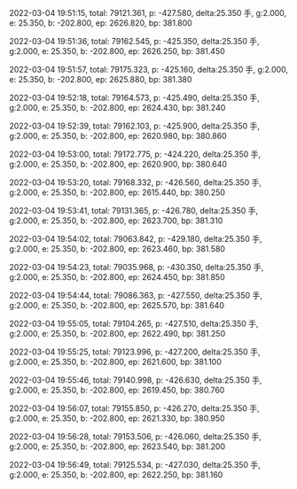 2022-03-04 19:51:15, total: 79121.361, p: -427.580, delta:25.350 手, g:2.000, e: 25.350, b: -202.800, ep: 2626.820, bp: 381.800

2022-03-04 19:51:36, total: 79162.545, p: -425.350, delta:25.350 手, g:2.000, e: 25.350, b: -202.800, ep: 2626.250, bp: 381.450

2022-03-04 19:51:57, total: 79175.323, p: -425.160, delta:25.350 手, g:2.000, e: 25.350, b: -202.800, ep: 2625.880, bp: 381.380

2022-03-04 19:52:18, total: 79164.573, p: -425.490, delta:25.350 手, g:2.000, e: 25.350, b: -202.800, ep: 2624.430, bp: 381.240

2022-03-04 19:52:39, total: 79162.103, p: -425.900, delta:25.350 手, g:2.000, e: 25.350, b: -202.800, ep: 2620.980, bp: 380.860

2022-03-04 19:53:00, total: 79172.775, p: -424.220, delta:25.350 手, g:2.000, e: 25.350, b: -202.800, ep: 2620.900, bp: 380.640

2022-03-04 19:53:20, total: 79168.332, p: -426.560, delta:25.350 手, g:2.000, e: 25.350, b: -202.800, ep: 2615.440, bp: 380.250

2022-03-04 19:53:41, total: 79131.365, p: -426.780, delta:25.350 手, g:2.000, e: 25.350, b: -202.800, ep: 2623.700, bp: 381.310

2022-03-04 19:54:02, total: 79063.842, p: -429.180, delta:25.350 手, g:2.000, e: 25.350, b: -202.800, ep: 2623.460, bp: 381.580

2022-03-04 19:54:23, total: 79035.968, p: -430.350, delta:25.350 手, g:2.000, e: 25.350, b: -202.800, ep: 2624.450, bp: 381.850

2022-03-04 19:54:44, total: 79086.363, p: -427.550, delta:25.350 手, g:2.000, e: 25.350, b: -202.800, ep: 2625.570, bp: 381.640

2022-03-04 19:55:05, total: 79104.265, p: -427.510, delta:25.350 手, g:2.000, e: 25.350, b: -202.800, ep: 2622.490, bp: 381.250

2022-03-04 19:55:25, total: 79123.996, p: -427.200, delta:25.350 手, g:2.000, e: 25.350, b: -202.800, ep: 2621.600, bp: 381.100

2022-03-04 19:55:46, total: 79140.998, p: -426.630, delta:25.350 手, g:2.000, e: 25.350, b: -202.800, ep: 2619.450, bp: 380.760

2022-03-04 19:56:07, total: 79155.850, p: -426.270, delta:25.350 手, g:2.000, e: 25.350, b: -202.800, ep: 2621.330, bp: 380.950

2022-03-04 19:56:28, total: 79153.506, p: -426.060, delta:25.350 手, g:2.000, e: 25.350, b: -202.800, ep: 2623.540, bp: 381.200

2022-03-04 19:56:49, total: 79125.534, p: -427.030, delta:25.350 手, g:2.000, e: 25.350, b: -202.800, ep: 2622.250, bp: 381.160